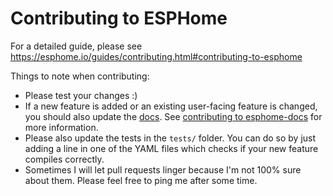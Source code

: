 # Contributing to ESPHome

For a detailed guide, please see https://esphome.io/guides/contributing.html#contributing-to-esphome

Things to note when contributing:

 - Please test your changes :)
 - If a new feature is added or an existing user-facing feature is changed, you should also 
   update the [docs](https://github.com/esphome/esphome-docs). See [contributing to esphome-docs](https://esphome.io/guides/contributing.html#contributing-to-esphomedocs)
   for more information.
 - Please also update the tests in the `tests/` folder. You can do so by just adding a line in one of the YAML files
   which checks if your new feature compiles correctly.
 - Sometimes I will let pull requests linger because I'm not 100% sure about them. Please feel free to ping
   me after some time.
